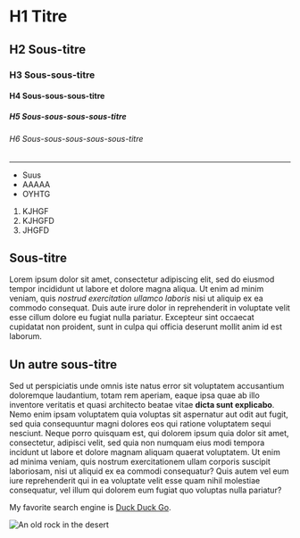 # H1 Titre
## H2 Sous-titre
### H3 Sous-sous-titre
#### H4 Sous-sous-sous-titre
##### H5 Sous-sous-sous-sous-titre
###### H6 Sous-sous-sous-sous-sous-titre

---

 - Suus
 - AAAAA
 - OYHTG


 1. KJHGF
 2. KJHGFD
 3. JHGFD

## Sous-titre

Lorem ipsum dolor sit amet, consectetur adipiscing elit, sed do eiusmod tempor incididunt ut labore et dolore magna aliqua.
Ut enim ad minim veniam, quis _nostrud exercitation ullamco laboris_ nisi ut aliquip ex ea commodo consequat.
Duis aute irure dolor in reprehenderit in voluptate velit esse cillum dolore eu fugiat nulla pariatur.
Excepteur sint occaecat cupidatat non proident, sunt in culpa qui officia deserunt mollit anim id est laborum.

## Un autre sous-titre

Sed ut perspiciatis unde omnis iste natus error sit voluptatem accusantium doloremque laudantium, totam rem aperiam, eaque ipsa quae
ab illo inventore veritatis et quasi architecto beatae vitae **dicta sunt explicabo**. Nemo enim ipsam voluptatem quia voluptas sit
aspernatur aut odit aut fugit, sed quia consequuntur magni dolores eos qui ratione voluptatem sequi nesciunt. Neque porro quisquam
est, qui dolorem ipsum quia dolor sit amet, consectetur, adipisci velit, sed quia non numquam eius modi tempora incidunt ut labore
et dolore magnam aliquam quaerat voluptatem. Ut enim ad minima veniam, quis nostrum exercitationem ullam corporis suscipit laboriosam,
nisi ut aliquid ex ea commodi consequatur? Quis autem vel eum iure reprehenderit qui in ea voluptate velit esse quam nihil molestiae
consequatur, vel illum qui dolorem eum fugiat quo voluptas nulla pariatur?

My favorite search engine is [Duck Duck Go](https://duckduckgo.com).

![An old rock in the desert](https://upload.wikimedia.org/wikipedia/commons/thumb/c/c3/NGC_4414_%28NASA-med%29.jpg/800px-NGC_4414_%28NASA-med%29.jpg "Shiprock, New Mexico by Beau Rogers")

